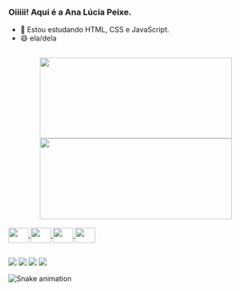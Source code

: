 ### Oiiiii! Aqui é a Ana Lúcia Peixe.

- 🌱 Estou estudando HTML, CSS e JavaScript.
- 😄 ela/dela
##

 <div align="center">
        <a href="https://github.com/analuciapeixe">
        <img height="160px" width="380px" src="https://github-readme-stats.vercel.app/api?username=analuciapeixe&show_icons=true&theme=algolia&include_all_commits=true&count_private=true"/>
        <img height="160px" width="380px" src="https://github-readme-stats.vercel.app/api/top-langs/?username=analuciapeixe&layout=compact&langs_count=7&theme=algolia"/>
      </div>
      <div style="display: inline_block"><br>
        <img align="center"  height="30" width="40" src="https://cdn.jsdelivr.net/gh/devicons/devicon/icons/html5/html5-original.svg" />
        <img align="center"  height="30" width="40" src="https://cdn.jsdelivr.net/gh/devicons/devicon/icons/css3/css3-original.svg" />
        <img align="center"  height="30" width="40" src="https://cdn.jsdelivr.net/gh/devicons/devicon/icons/javascript/javascript-original.svg" />
        <img align="center"  height="30" width="40" src="https://cdn.jsdelivr.net/gh/devicons/devicon/icons/python/python-original.svg" />
      </div>

  ##
  
  <div>
    <a href="https://www.linkedin.com/in/ana-l%C3%BAcia-peixe-a557a8231/" rel="external" target="_blank"><img src="https://img.shields.io/badge/LinkedIn-0077B5?style=for-the-badge&logo=linkedin&logoColor=white" target="_blank"></a>
     <a href="https://instagram.com/ana_lulas_peixe" target="_blank"><img src="https://img.shields.io/badge/-Instagram-%23E4405F?style=for-the-badge&logo=instagram&logoColor=white" target="_blank"></a>
   <a href="https://discord.com/channels/267624335836053506/723655946672275466" rel="external" target="_blank"><img src="https://img.shields.io/badge/Discord-7289DA?style=for-the-badge&logo=discord&logoColor=white" target=_blank"></a>
    <a href = "mailto:peixeanalucia083@gmail.com"><img src="https://img.shields.io/badge/-Gmail-%23333?style=for-the-badge&logo=gmail&logoColor=white" target="_blank"></a>
  </div>

![Snake animation](https://github.com/analuciapeixe/analuciapeixe/blob/output/github-contribution-grid-snake.svg)
     
